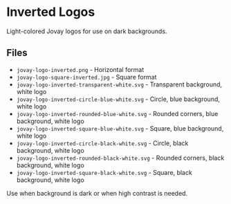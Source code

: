 # Inverted Logos

Light-colored Jovay logos for use on dark backgrounds.

## Files
- `jovay-logo-inverted.png` - Horizontal format
- `jovay-logo-square-inverted.jpg` - Square format
- `jovay-logo-inverted-transparent-white.svg` - Transparent background, white logo
- `jovay-logo-inverted-circle-blue-white.svg` - Circle, blue background, white logo
- `jovay-logo-inverted-rounded-blue-white.svg` - Rounded corners, blue background, white logo
- `jovay-logo-inverted-square-blue-white.svg` - Square, blue background, white logo
- `jovay-logo-inverted-circle-black-white.svg` - Circle, black background, white logo
- `jovay-logo-inverted-rounded-black-white.svg` - Rounded corners, black background, white logo
- `jovay-logo-inverted-square-black-white.svg` - Square, black background, white logo

Use when background is dark or when high contrast is needed.
